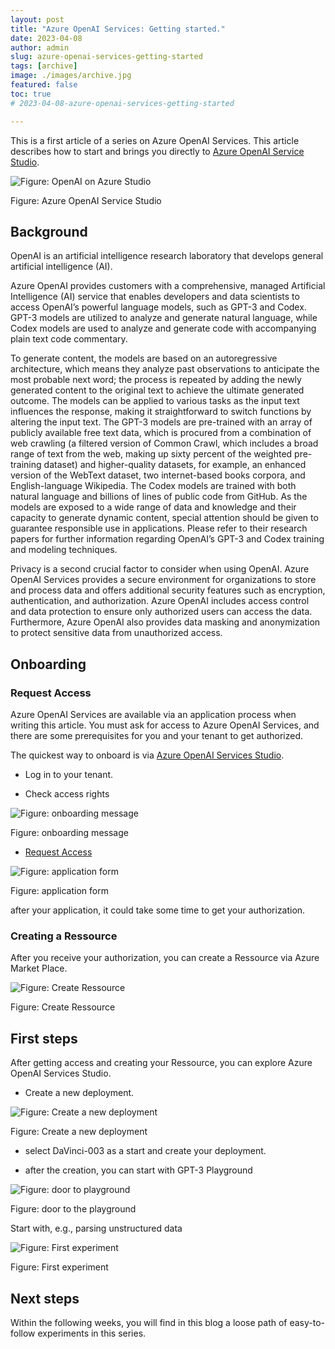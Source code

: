 ```yaml
---
layout: post
title: "Azure OpenAI Services: Getting started."
date: 2023-04-08
author: admin
slug: azure-openai-services-getting-started
tags: [archive]
image: ./images/archive.jpg
featured: false
toc: true
# 2023-04-08-azure-openai-services-getting-started

---
```


This is a first article of a series on Azure OpenAI Services. This article describes how to start and brings you directly to [Azure OpenAI Service Studio](https://oai.azure.com/).

![Figure: OpenAI on Azure Studio]({{site.baseurl}}/images/clg7w9yjb0bizuonvaprjcpm3.md/ddcbe3b1-aa6c-44ac-a073-7c7ddb03ce6a.png)

Figure: Azure OpenAI Service Studio

## Background

OpenAI is an artificial intelligence research laboratory that develops general artificial intelligence (AI).

Azure OpenAI provides customers with a comprehensive, managed Artificial Intelligence (AI) service that enables developers and data scientists to access OpenAI’s powerful language models, such as GPT-3 and Codex. GPT-3 models are utilized to analyze and generate natural language, while Codex models are used to analyze and generate code with accompanying plain text code commentary.

To generate content, the models are based on an autoregressive architecture, which means they analyze past observations to anticipate the most probable next word; the process is repeated by adding the newly generated content to the original text to achieve the ultimate generated outcome. The models can be applied to various tasks as the input text influences the response, making it straightforward to switch functions by altering the input text. The GPT-3 models are pre-trained with an array of publicly available free text data, which is procured from a combination of web crawling (a filtered version of Common Crawl, which includes a broad range of text from the web, making up sixty percent of the weighted pre-training dataset) and higher-quality datasets, for example, an enhanced version of the WebText dataset, two internet-based books corpora, and English-language Wikipedia. The Codex models are trained with both natural language and billions of lines of public code from GitHub. As the models are exposed to a wide range of data and knowledge and their capacity to generate dynamic content, special attention should be given to guarantee responsible use in applications. Please refer to their research papers for further information regarding OpenAI’s GPT-3 and Codex training and modeling techniques.

Privacy is a second crucial factor to consider when using OpenAI. Azure OpenAI Services provides a secure environment for organizations to store and process data and offers additional security features such as encryption, authentication, and authorization. Azure OpenAI includes access control and data protection to ensure only authorized users can access the data. Furthermore, Azure OpenAI also provides data masking and anonymization to protect sensitive data from unauthorized access.

## Onboarding

### Request Access

Azure OpenAI Services are available via an application process when writing this article. You must ask for access to Azure OpenAI Services, and there are some prerequisites for you and your tenant to get authorized.

The quickest way to onboard is via [Azure OpenAI Services Studio](https://oai.azure.com).

* Log in to your tenant.
    
* Check access rights
    

![Figure: onboarding message]({{site.baseurl}}/images/clg7w9yjb0bizuonvaprjcpm3.md/224e7ea3-ff32-4d49-84cd-56851ac83c54.png)

Figure: onboarding message

* [Request Access](https://aka.ms/oai/access)
    

![Figure: application form]({{site.baseurl}}/images/clg7w9yjb0bizuonvaprjcpm3.md/25d5234a-b626-4bc7-a160-95114b380836.png)

Figure: application form

after your application, it could take some time to get your authorization.

### Creating a Ressource

After you receive your authorization, you can create a Ressource via Azure Market Place.

![Figure: Create Ressource]({{site.baseurl}}/images/clg7w9yjb0bizuonvaprjcpm3.md/37107b5c-2aee-4b3b-8028-07a70cacebd6.png)

Figure: Create Ressource

## First steps

After getting access and creating your Ressource, you can explore Azure OpenAI Services Studio.

* Create a new deployment.
    

![Figure: Create a new deployment]({{site.baseurl}}/images/clg7w9yjb0bizuonvaprjcpm3.md/8ae78ba3-e480-4bc8-a0d0-bcd1fc379f74.png)

Figure: Create a new deployment

* select DaVinci-003 as a start and create your deployment.
    
* after the creation, you can start with GPT-3 Playground
    

![Figure: door to playground]({{site.baseurl}}/images/clg7w9yjb0bizuonvaprjcpm3.md/06865a37-2ca7-498c-8d96-d96995b7e1d7.png)

Figure: door to the playground

Start with, e.g., parsing unstructured data

![Figure: First experiment]({{site.baseurl}}/images/clg7w9yjb0bizuonvaprjcpm3.md/1443911c-86a4-4517-a9a1-0a13e7bb594c.png)

Figure: First experiment

## Next steps

Within the following weeks, you will find in this blog a loose path of easy-to-follow experiments in this series.